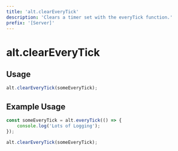 ```yaml
---
title: 'alt.clearEveryTick'
description: 'Clears a timer set with the everyTick function.'
prefix: '[Server]'
---
```


# alt.clearEveryTick

## Usage
```js
alt.clearEveryTick(someEveryTick);
```

## Example Usage

```js
const someEveryTick = alt.everyTick(() => {
    console.log('Lots of Logging');
});

alt.clearEveryTick(someEveryTick);
```
